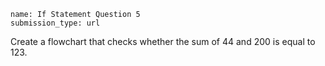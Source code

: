 ```ngMeta
name: If Statement Question 5
submission_type: url
```

Create a flowchart that checks whether the sum of 44 and 200 is equal to 123.

